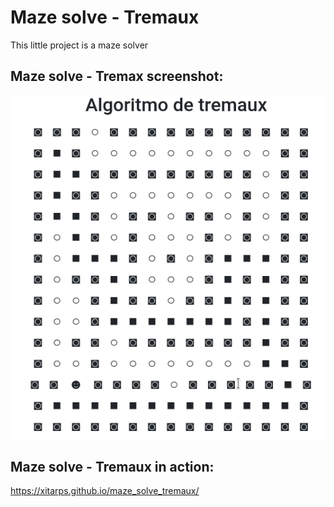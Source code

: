 # Maze solve - Tremaux

This little project is a maze solver

## Maze solve - Tremax screenshot:
![mazesolver](/img/tremaux.gif)

## Maze solve - Tremaux in action:

https://xitarps.github.io/maze_solve_tremaux/